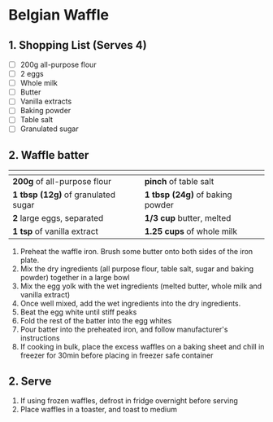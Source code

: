 # Belgian Waffle

## 1. Shopping List (Serves 4)
- [ ] 200g all-purpose flour
- [ ] 2 eggs
- [ ] Whole milk
- [ ] Butter
- [ ] Vanilla extracts
- [ ] Baking powder
- [ ] Table salt
- [ ] Granulated sugar

## 2. Waffle batter
|<!-- -->|<!-- -->|
|---|---|
| **200g** of all-purpose flour | **pinch** of table salt |
| **1 tbsp (12g)** of granulated sugar | **1 tbsp (24g)** of baking powder | 
| **2** large eggs, separated | **1/3 cup** butter, melted |
| **1 tsp** of vanilla extract| **1.25 cups** of whole milk |

1. Preheat the waffle iron. Brush some butter onto both sides of the iron plate.
2. Mix the dry ingredients (all purpose flour, table salt, sugar and baking powder) together in a large bowl
3. Mix the egg yolk with the wet ingredients (melted butter, whole milk and vanilla extract)
4. Once well mixed, add the wet ingredients into the dry ingredients.
5. Beat the egg white until stiff peaks
6. Fold the rest of the batter into the egg whites
7. Pour batter into the preheated iron, and follow manufacturer's instructions
8. If cooking in bulk, place the excess waffles on a baking sheet and chill in freezer for 30min before placing in freezer safe container

## 2. Serve
1. If using frozen waffles, defrost in fridge overnight before serving
2. Place waffles in a toaster, and toast to medium
